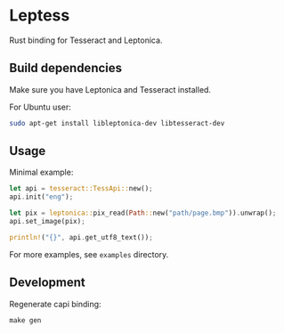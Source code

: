 Leptess
=======

Rust binding for Tesseract and Leptonica.


Build dependencies
------------------

Make sure you have Leptonica and Tesseract installed.

For Ubuntu user:

```bash
sudo apt-get install libleptonica-dev libtesseract-dev
```


Usage
-----

Minimal example:

```rust
let api = tesseract::TessApi::new();
api.init("eng");

let pix = leptonica::pix_read(Path::new("path/page.bmp")).unwrap();
api.set_image(pix);

println!("{}", api.get_utf8_text());
```

For more examples, see `examples` directory.


Development
-----------

Regenerate capi binding:

```
make gen
```
